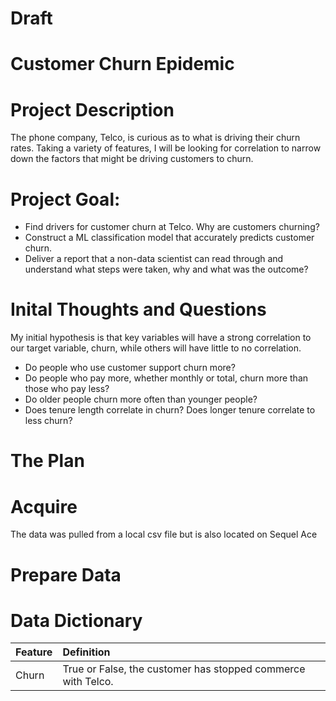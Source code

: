 # Draft
# Customer Churn Epidemic

# Project Description

The phone company, Telco, is curious as to what is driving their churn rates. Taking a variety of features, I will be looking for correlation to narrow down the factors that might be driving customers to churn.

# Project Goal:

* Find drivers for customer churn at Telco. Why are customers churning?
* Construct a ML classification model that accurately predicts customer churn.
* Deliver a report that a non-data scientist can read through and understand what steps were taken, why and what was the outcome?

# Inital Thoughts and Questions

My initial hypothesis is that key variables will have a strong correlation to our target variable, churn, while others will have little to no correlation.

* Do people who use customer support churn more?
* Do people who pay more, whether monthly or total, churn more than those who pay less?
* Do older people churn more often than younger people?
* Does tenure length correlate in churn? Does longer tenure correlate to less churn?

# The Plan

# Acquire

The data was pulled from a local csv file but is also located on Sequel Ace

# Prepare Data



# Data Dictionary

| Feature | Definition |
|:--------|:-----------|
|Churn| True or False, the customer has stopped commerce with Telco.|
